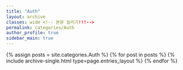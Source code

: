 ```yaml
---
title: "Auth"
layout: archive
classes: wide <!-- 본문 늘리기!!!-->
permalink: categories/Auth
author_profile: true
sidebar_main: true
---
```



{% assign posts = site.categories.Auth %}
{% for post in posts %} {% include archive-single.html type=page.entries_layout %} {% endfor %}